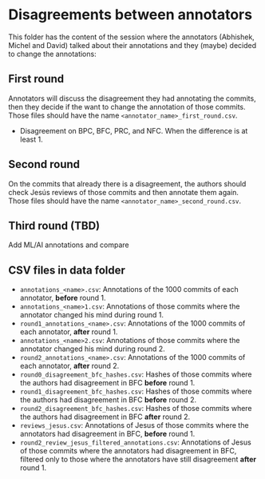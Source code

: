 # Disagreements between annotators

This folder has the content of the session where the annotators (Abhishek, Michel and David) talked about their annotations and they (maybe) decided to change the annotations:

## First round

Annotators will discuss the disagreement they had annotating the commits, then they decide if the want to change the annotation of those commits. Those files should have the name `<annotator_name>_first_round.csv`.

- Disagreement on BPC, BFC, PRC, and NFC. When the difference is at least 1.


## Second round

On the commits that already there is a disagreement, the authors should check Jesús reviews of those commits and then annotate them again. Those files should have the name `<annotator_name>_second_round.csv`.


## Third round (TBD)

Add ML/AI annotations and compare


## CSV files in data folder

- `annotations_<name>.csv`: Annotations of the 1000 commits of each annotator, **before** round 1.
- `annotations_<name>1.csv`: Annotations of those commits where the annotator changed his mind during round 1.
- `round1_annotations_<name>.csv`: Annotations of the 1000 commits of each annotator, **after** round 1.
- `annotations_<name>2.csv`: Annotations of those commits where the annotator changed his mind during round 2.
- `round2_annotations_<name>.csv`: Annotations of the 1000 commits of each annotator, **after** round 2.
- `round0_disagreement_bfc_hashes.csv`: Hashes of those commits where the authors had disagreement in BFC **before** round 1.
- `round1_disagreement_bfc_hashes.csv`: Hashes of those commits where the authors had disagreement in BFC **before** round 2.
- `round2_disagreement_bfc_hashes.csv`: Hashes of those commits where the authors had disagreement in BFC **after** round 2.
- `reviews_jesus.csv`: Annotations of Jesus of those commits where the annotators had disagreement in BFC, **before** round 1.
- `round2_review_jesus_filtered_annotations.csv`: Annotations of Jesus of those commits where the annotators had disagreement in BFC, filtered only to those where the annotators have still disagreement **after** round 1.